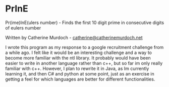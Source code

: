 PrInE
=====

Pr(ime)InE(ulers number) - Finds the first 10 digit prime in consecutive digits of eulers number

Written by Catherine Murdoch - catherine@catherinemurdoch.net

I wrote this program as my response to a google recruitment challenge from a while ago. I felt like 
it would be an interesting challenge and a way to become more familiar with the ntl library. It 
probably would have been easier to write in another language rather than c++, but so far im only 
really familiar with c++. However, I plan to rewrite it in Java, as Im currently learning it, and 
then C# and python at some point, just as an exercise in getting a feel for which languages are better for 
different functionalities. 
